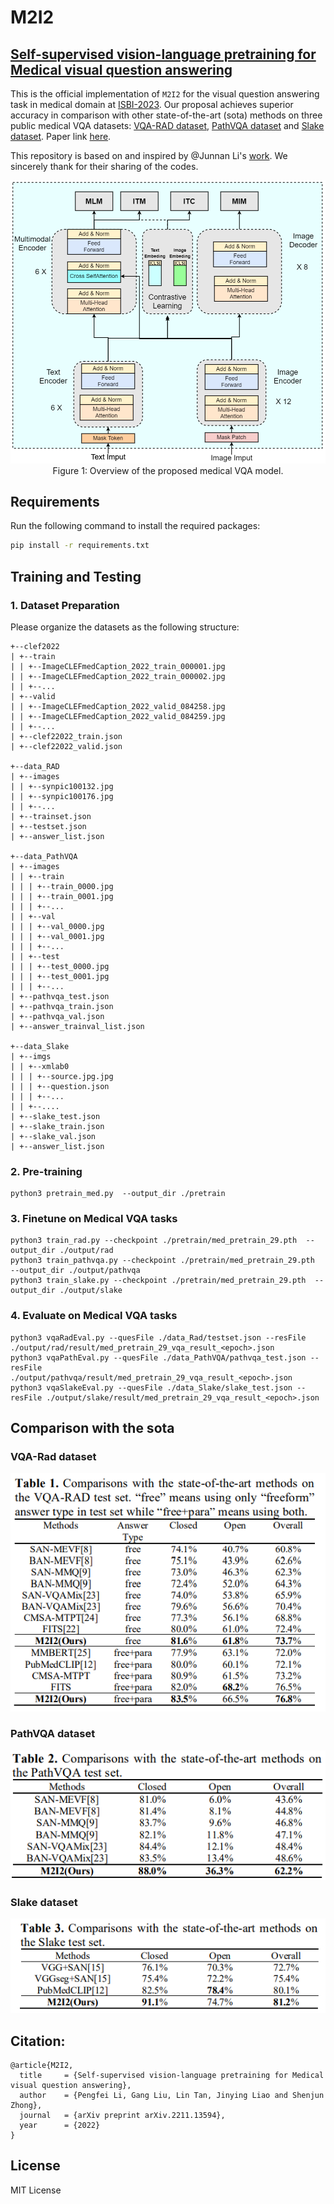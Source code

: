# M2I2
## [Self-supervised vision-language pretraining for Medical visual question answering](https://arxiv.org/abs/2211.13594)

This is the official implementation of `M2I2` for the visual question answering task in medical domain at [ISBI-2023](https://2023.biomedicalimaging.org/en/default.asp).
Our proposal achieves superior accuracy in comparison with other state-of-the-art (sota) methods on three public medical VQA datasets: [VQA-RAD dataset](https://www.nature.com/articles/sdata2018251#data-citations), [PathVQA dataset](https://arxiv.org/abs/2003.10286) and [Slake dataset](https://arxiv.org/abs/2102.09542). Paper link [here](https://arxiv.org/abs/2211.13594).

This repository is based on and inspired by @Junnan Li's [work](https://github.com/salesforce/ALBEF). We sincerely thank for their sharing of the codes.

<div align=center>
<img src="fig/model.png" style="zoom:75%;">
</div>
<center>Figure 1: Overview of the proposed medical VQA model. </center>


## Requirements
Run the following command to install the required packages:
```bash
pip install -r requirements.txt
```

## Training and Testing
### 1. Dataset Preparation
Please organize the datasets as the following structure:
```angular2
+--clef2022
| +--train
| | +--ImageCLEFmedCaption_2022_train_000001.jpg
| | +--ImageCLEFmedCaption_2022_train_000002.jpg
| | +--...
| +--valid
| | +--ImageCLEFmedCaption_2022_valid_084258.jpg
| | +--ImageCLEFmedCaption_2022_valid_084259.jpg
| | +--...
| +--clef22022_train.json
| +--clef22022_valid.json

+--data_RAD
| +--images
| | +--synpic100132.jpg
| | +--synpic100176.jpg
| | +--...
| +--trainset.json
| +--testset.json
| +--answer_list.json

+--data_PathVQA
| +--images
| | +--train
| | | +--train_0000.jpg
| | | +--train_0001.jpg
| | | +--...
| | +--val
| | | +--val_0000.jpg
| | | +--val_0001.jpg
| | | +--...
| | +--test
| | | +--test_0000.jpg
| | | +--test_0001.jpg
| | | +--...
| +--pathvqa_test.json
| +--pathvqa_train.json
| +--pathvqa_val.json
| +--answer_trainval_list.json

+--data_Slake
| +--imgs
| | +--xmlab0
| | | +--source.jpg.jpg
| | | +--question.json
| | | +--...
| | +--....
| +--slake_test.json
| +--slake_train.json
| +--slake_val.json
| +--answer_list.json
```
### 2. Pre-training
```angular2
python3 pretrain_med.py  --output_dir ./pretrain
```

### 3. Finetune on Medical VQA tasks
```angular2
python3 train_rad.py --checkpoint ./pretrain/med_pretrain_29.pth  --output_dir ./output/rad
python3 train_pathvqa.py --checkpoint ./pretrain/med_pretrain_29.pth  --output_dir ./output/pathvqa
python3 train_slake.py --checkpoint ./pretrain/med_pretrain_29.pth  --output_dir ./output/slake
```

### 4. Evaluate on Medical VQA tasks
```angular2
python3 vqaRadEval.py --quesFile ./data_Rad/testset.json --resFile ./output/rad/result/med_pretrain_29_vqa_result_<epoch>.json
python3 vqaPathEval.py --quesFile ./data_PathVQA/pathvqa_test.json --resFile ./output/pathvqa/result/med_pretrain_29_vqa_result_<epoch>.json
python3 vqaSlakeEval.py --quesFile ./data_Slake/slake_test.json --resFile ./output/slake/result/med_pretrain_29_vqa_result_<epoch>.json
```
## Comparison with the sota
### VQA-Rad dataset
<img src="fig/table_1.png">

### PathVQA dataset
<img src="fig/table_2.png">

### Slake dataset
<img src="fig/table_3.png">

## Citation:
```
@article{M2I2,
  title     = {Self-supervised vision-language pretraining for Medical visual question answering},
  author    = {Pengfei Li, Gang Liu, Lin Tan, Jinying Liao and Shenjun Zhong},
  journal   = {arXiv preprint arXiv.2211.13594},
  year      = {2022}
}
```

## License
MIT License